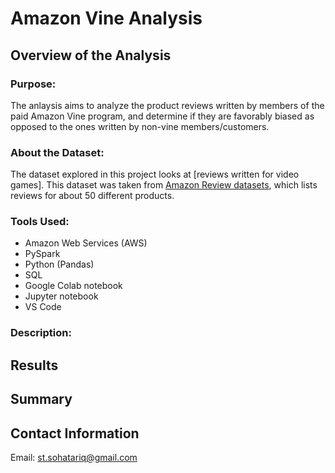 # Amazon Vine Analysis
## Overview of the Analysis
### Purpose:
The anlaysis aims to analyze the product reviews written by members of the paid Amazon Vine program, and determine if they are favorably biased as opposed to the ones written by non-vine members/customers.

### About the Dataset:
The dataset explored in this project looks at [reviews written for video games].
This dataset was taken from [Amazon Review datasets](https://s3.amazonaws.com/amazon-reviews-pds/tsv/index.txt), which lists reviews for about 50 different products.

### Tools Used:
 - Amazon Web Services (AWS)
 - PySpark
 - Python (Pandas)
 - SQL
 - Google Colab notebook
 - Jupyter notebook
 - VS Code
 
### Description:

## Results

## Summary

## Contact Information
Email: st.sohatariq@gmail.com

